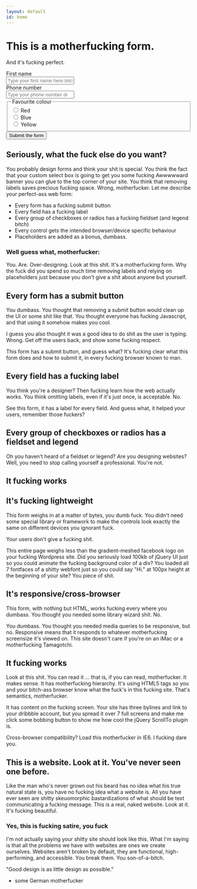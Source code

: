 ```yaml
---
layout: default
id: home
---
```


# This is a motherfucking form.

And it's fucking perfect.

<form action="http://google.co.uk">
	<label for="firstName">First name</label>
	<div>
		<input id="firstName" type="text" placeholder="Type your first name here bitch!">
	</div>
	<label for="tel">Phone number</label>
	<div>
		<input id="tel" type="number" placeholder="Type your phone number duh">
	</div>
	<fieldset>
        <legend>Favourite colour</legend>
        <div class="choice">
            <input type="radio" name="colour" id="colour">
            <label for="colour">Red</label>
        </div>
        <div class="choice">
            <input type="radio" name="colour" id="colour2">
            <label for="colour2">Blue</label>
        </div>
        <div class="choice">
            <input type="radio" name="colour" id="colour3">
            <label for="colour3">Yellow</label>
        </div>
    </fieldset>
	<input type="submit" value="Submit the form">
</form>

## Seriously, what the fuck else do you want?

You probably design forms and think your shit is special. You think the fact that your custom select box is going to get you some fucking Awwwwward banner you can glue to the top corner of your site. You think that removing labels saves precious fucking space. Wrong, motherfucker. Let me describe your perfect-ass web form:

* Every form has a fucking submit button
* Every field has a fucking label
* Every group of checkboxes or radios has a fucking fieldset (and legend bitch)
* Every control gets the intended browser/device specific behaviour
* Placeholders are added as a bonus, dumbass.

### Well guess what, motherfucker:

You. Are. Over-designing. Look at this shit. It's a motherfucking form. Why the fuck did you spend so much time removing labels and relying on placeholders just because you don't give a shit about anyone but yourself.

## Every form has a submit button

You dumbass. You thought that removing a submit button would clean up the UI or some shit like that. You thought everyone has fucking Javascript, and that using it somehow makes you cool.

I guess you also thought it was a good idea to do shit as the user is typing. Wrong. Get off the users back, and show some fucking respect.

This form has a submit button, and guess what? It's fucking clear what this form does and how to submit it, in every fucking browser known to man.

## Every field has a fucking label

You think you're a designer? Then fucking learn how the web actually works. You think omitting labels, even if it's just once, is acceptable. No.

See this form, it has a label for every field. And guess what, it helped your users, remember those fuckers?

## Every group of checkboxes or radios has a fieldset and legend

Oh you haven't heard of a fieldset or legend? Are you designing websites? Well, you need to stop calling yourself a professional. You're not.

## It fucking works


## It's fucking lightweight

This form weighs in at a matter of bytes, you dumb fuck. You didn't need some special library or framework to make the controls look exactly the same on different devices you ignorant fuck.

Your users don't give a fucking shit.

This entire page weighs less than the gradient-meshed facebook logo on your fucking Wordpress site. Did you seriously load 100kb of jQuery UI just so you could animate the fucking background color of a div? You loaded all 7 fontfaces of a shitty webfont just so you could say "Hi." at 100px height at the beginning of your site? You piece of shit.

## It's responsive/cross-browser

This form, with nothing but HTML, works fucking every where you dumbass. You thought you needed some library wizard shit. No.

You dumbass. You thought you needed media queries to be responsive, but no. Responsive means that it responds to whatever motherfucking screensize it's viewed on. This site doesn't care if you're on an iMac or a motherfucking Tamagotchi.

## It fucking works

Look at this shit. You can read it ... that is, if you can read, motherfucker. It makes sense. It has motherfucking hierarchy. It's using HTML5 tags so you and your bitch-ass browser know what the fuck's in this fucking site. That's semantics, motherfucker.

It has content on the fucking screen. Your site has three bylines and link to your dribbble account, but you spread it over 7 full screens and make me click some bobbing button to show me how cool the jQuery ScrollTo plugin is.

Cross-browser compatibility? Load this motherfucker in IE6. I fucking dare you.

## This is a website. Look at it. You've never seen one before.

Like the man who's never grown out his beard has no idea what his true natural state is, you have no fucking idea what a website is. All you have ever seen are shitty skeuomorphic bastardizations of what should be text communicating a fucking message. This is a real, naked website. Look at it. It's fucking beautiful.

### Yes, this is fucking satire, you fuck

I'm not actually saying your shitty site should look like this. What I'm saying is that all the problems we have with websites are ones we create ourselves. Websites aren't broken by default, they are functional, high-performing, and accessible. You break them. You son-of-a-bitch.

"Good design is as little design as possible."
- some German motherfucker


